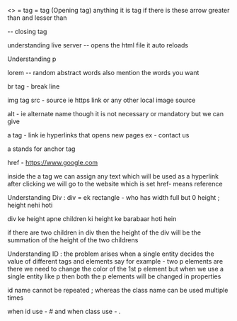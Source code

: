 <> = tag
<jobhi> = tag (Opening tag)
anything it is tag if there is these arrow greater than and lesser than

</jobhi> -- closing tag


understanding live server -- opens the html file 
it auto reloads

Understanding p

lorem -- random abstract words 
also mention the words you want 

br tag - break line  

img tag 
src - source ie https link or any other local image source 

alt - ie alternate name though it is not necessary or mandatory but we can give


a tag - link ie hyperlinks that opens new pages 
ex - contact us 

a stands for anchor tag 

href - https://www.google.com

inside the a tag we can assign any text which will be used as a hyperlink 
after clicking we will go to the website which is set 
href- means reference 


Understanding Div : 
div = ek rectangle - who has width full 
but 0 height ; height nehi hoti 

div ke height apne children ki height ke barabaar hoti hein 

if there are two children in div then the height of the div will be the summation of the height of the two childrens 

Understanding ID : 
the problem arises when a single entity decides the value of different tags and elements 
say for example - two p elements are there 
we need to change the color of the 1st p element 
but when we use a single entity like p 
then both the p elements will be changed in properties 

id name cannot be repeated ; whereas the class name can be used multiple times 

when id use - # 
and when class use - . 



